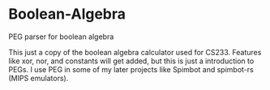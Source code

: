# Boolean-Algebra
PEG parser for boolean algebra

This just a copy of the boolean algebra calculator used for CS233. Features like xor, nor, and constants will get added, but this is just a introduction to PEGs.
I use PEG in some of my later projects like Spimbot and spimbot-rs (MIPS emulators).
